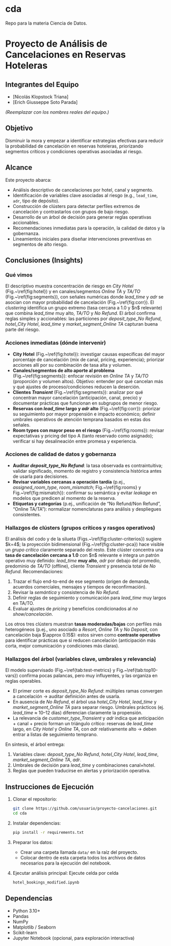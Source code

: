 # cda
Repo para la materia Ciencia de Datos.


# Proyecto de Análisis de Cancelaciones en Reservas Hoteleras

## Integrantes del Equipo

* \[Nicolás Klopstock Triana]
* \[Erich Giusseppe Soto Parada]

*(Reemplazar con los nombres reales del equipo.)*

## Objetivo

Disminuir la mora y empezar a identificar estrategias efectivas para reducir la probabilidad de cancelación en reservas hoteleras, priorizando segmentos críticos y condiciones operativas asociadas al riesgo.

## Alcance

Este proyecto abarca:

* Análisis descriptivo de cancelaciones por hotel, canal y segmento.
* Identificación de variables clave asociadas al riesgo (e.g., `lead_time`, `adr`, tipo de depósito).
* Construcción de clústers para detectar perfiles extremos de cancelación y contrastarlos con grupos de bajo riesgo.
* Desarrollo de un árbol de decisión para generar reglas operativas accionables.
* Recomendaciones inmediatas para la operación, la calidad de datos y la gobernanza.
* Lineamientos iniciales para diseñar intervenciones preventivas en segmentos de alto riesgo.

## Conclusiones (Insights)

### Qué vimos

El descriptivo muestra concentración de riesgo en *City Hotel* (Fig.\~\ref{fig\:hotel}) y en canales/segmentos *Online TA* y *TA/TO* (Fig.\~\ref{fig\:segments}), con señales numéricas donde *lead\_time* y *adr* se asocian con mayor probabilidad de cancelación (Fig.\~\ref{fig\:corr}). El *clustering* identifica un grupo extremo (tasa cercana a 1.0 y \$n\$ relevante) que combina *lead\_time* muy alto, *TA/TO* y *No Refund*. El árbol confirma reglas simples y accionables: las particiones por *deposit\_type\_No Refund*, *hotel\_City Hotel*, *lead\_time* y *market\_segment\_Online TA* capturan buena parte del riesgo.

### Acciones inmediatas (dónde intervenir)

* **City Hotel** (Fig.\~\ref{fig\:hotel}): investigar causas específicas del mayor porcentaje de cancelación (mix de canal, pricing, experiencia); priorizar acciones allí por su combinación de tasa alta y volumen.
* **Canales/segmentos de alto aporte al problema** (Fig.\~\ref{fig\:segments}): enfocar revisión en *Online TA* y *TA/TO* (proporción y volumen altos). Objetivo: entender por qué cancelan más y qué ajustes de proceso/condiciones reducen la deserción.
* **Clientes *Transient*** (Fig.\~\ref{fig\:segments}): analizar por qué concentran mayor cancelación (anticipación, canal, precio) y documentar prácticas que funcionan en subgrupos de menor riesgo.
* **Reservas con *lead\_time* largo y *adr* alto** (Fig.\~\ref{fig\:corr}): priorizar su seguimiento por mayor propensión e impacto económico; definir umbrales operativos de atención temprana basados en estas dos señales.
* **Room types con mayor peso en el riesgo** (Fig.\~\ref{fig\:rooms}): revisar expectativas y pricing del tipo A (tanto reservado como asignado); verificar si hay desalineación entre promesa y experiencia.

### Acciones de calidad de datos y gobernanza

* **Auditar *deposit\_type\_No Refund***: la tasa observada es contraintuitiva; validar significado, momento de registro y consistencia histórica antes de usarla para decisiones.
* **Revisar variables cercanas a operación tardía** (p.ej., *assigned\_room\_type*, *room\_mismatch*; Fig.\~\ref{fig\:rooms} y Fig.\~\ref{fig\:mismatch}): confirmar su semántica y evitar *leakage* en modelos que predicen al momento de la reserva.
* **Etiquetas y categorías** (p.ej., unificación de “No Refund/Non Refund”, “Online TA/TA”): normalizar nomenclaturas para análisis y despliegues consistentes.

### Hallazgos de clústers (grupos críticos y rasgos operativos)

El análisis del codo y de la silueta (Figs.\~\ref{fig\:cluster-criterios}) sugiere \$k=4\$; la proyección bidimensional (Fig.\~\ref{fig\:cluster-pca}) hace visible un *grupo crítico* claramente separado del resto. Este clúster concentra una **tasa de cancelación cercana a 1.0** con \$n\$ relevante e integra un patrón operativo muy definido: *lead\_time* **muy alto**, *adr* por debajo del promedio, predominio de *TA/TO* (offline), cliente *Transient* y presencia total de *No Refund*.
Recomendaciones:

1. Trazar el flujo end-to-end de ese segmento (origen de demanda, acuerdos comerciales, mensajes y tiempos de reconfirmación).
2. Revisar la *semántica* y consistencia de *No Refund*.
3. Definir reglas de seguimiento y comunicación para *lead\_time* muy largos en TA/TO.
4. Evaluar ajustes de *pricing* y beneficios condicionados al *no show/cancelación*.

Los otros tres clústers muestran **tasas moderadas/bajas** con perfiles más heterogéneos (p.ej., uno asociado a *Resort*, *Online TA* y *No Deposit*, con cancelación baja \$\approx 0.15\$): estos sirven como **contraste operativo** para identificar prácticas que sí reducen cancelación (anticipación más corta, mejor comunicación y condiciones más claras).

### Hallazgos del árbol (variables clave, umbrales y relevancia)

El modelo supervisado (Fig.\~\ref{tab\:test-metrics} y Fig.\~\ref{tab\:top10-vars}) confirma pocas palancas, pero muy influyentes, y las organiza en reglas operables.

* El primer corte es *deposit\_type\_No Refund*: múltiples ramas convergen a cancelación → auditar definición antes de usarla.
* En ausencia de *No Refund*, el árbol usa *hotel\_City Hotel*, *lead\_time* y *market\_segment\_Online TA* para separar riesgo. Umbrales prácticos (ej. *lead\_time* ≈ 10–12 días) diferencian claramente la propensión.
* La relevancia de *customer\_type\_Transient* y *adr* indica que anticipación + canal + precio forman un triángulo crítico: reservas de *lead\_time* largo, en *City Hotel* y *Online TA*, con *adr* relativamente alto → deben entrar a listas de seguimiento temprano.

En síntesis, el árbol entrega:

1. Variables clave: *deposit\_type\_No Refund*, *hotel\_City Hotel*, *lead\_time*, *market\_segment\_Online TA*, *adr*.
2. Umbrales de decisión para *lead\_time* y combinaciones canal×hotel.
3. Reglas que pueden traducirse en alertas y priorización operativa.

## Instrucciones de Ejecución

1. Clonar el repositorio:

   ```bash
   git clone https://github.com/usuario/proyecto-cancelaciones.git
   cd cda
   ```
2. Instalar dependencias:

   ```bash
   pip install -r requirements.txt
   ```
3. Preparar los datos:
   - Crear una carpeta llamada `data/` en la raíz del proyecto.
   - Colocar dentro de esta carpeta todos los archivos de datos necesarios para la ejecución del notebook.
   
5. Ejecutar análisis principal:
   Ejecute celda por celda

   ```bash
   hotel_bookings_modified.ipynb
   ```

## Dependencias

* Python 3.10+
* Pandas
* NumPy
* Matplotlib / Seaborn
* Scikit-learn
* Jupyter Notebook (opcional, para exploración interactiva)

